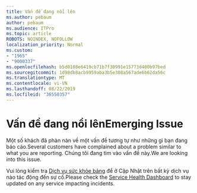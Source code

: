 ```yaml
---
title: Vấn đề đang nổi lên
ms.author: pebaum
author: pebaum
ms.audience: ITPro
ms.topic: article
ROBOTS: NOINDEX, NOFOLLOW
localization_priority: Normal
ms.custom:
- "1965"
- "9000337"
ms.openlocfilehash: b5d0108e6419cb71b7f30991e15773d400b97bed
ms.sourcegitcommit: 1d98db8acb9959aba3b5e308a567ade6b62da56c
ms.translationtype: MT
ms.contentlocale: vi-VN
ms.lasthandoff: 08/22/2019
ms.locfileid: "36550357"
---
```

# <a name="emerging-issue"></a><span data-ttu-id="9664b-102">Vấn đề đang nổi lên</span><span class="sxs-lookup"><span data-stu-id="9664b-102">Emerging Issue</span></span>

<span data-ttu-id="9664b-103">Một số khách đã phàn nàn về một vấn đề tương tự như những gì bạn đang báo cáo.</span><span class="sxs-lookup"><span data-stu-id="9664b-103">Several customers have complained about a problem similar to what you are reporting.</span></span> <span data-ttu-id="9664b-104">Chúng tôi đang tìm vào vấn đề này.</span><span class="sxs-lookup"><span data-stu-id="9664b-104">We are looking into this issue.</span></span>

<span data-ttu-id="9664b-105">Vui lòng kiểm tra [Dịch vụ sức khỏe bảng](https://admin.microsoft.com/adminportal/home#/servicehealth) để ở Cập Nhật trên bất kỳ dịch vụ nào tác động đến sự cố.</span><span class="sxs-lookup"><span data-stu-id="9664b-105">Please check the [Service Health Dashboard](https://admin.microsoft.com/adminportal/home#/servicehealth) to stay updated on any service impacting incidents.</span></span>